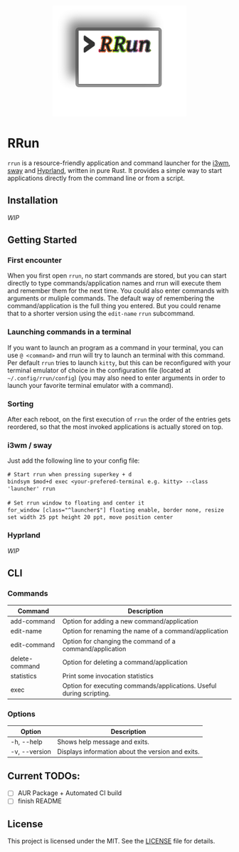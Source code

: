 <p align="center">
  <img src="https://raw.githubusercontent.com/f-str/rrun/main/img/rrun_icon.png" alt="RRun icon"/>
</p>

# RRun

`rrun` is a resource-friendly application and command launcher for the [i3wm](https://i3wm.org/), [sway](https://swaywm.org/) and [Hyprland](https://hyprland.org/), written in pure Rust. 
It provides a simple way to start applications directly from the command line or from a script.

## Installation

_WIP_

## Getting Started

### First encounter
When you first open `rrun`, no start commands are stored, but you can start directly to type commands/application names and rrun will execute them and remember them for the next time. 
You could also enter commands with arguments or muliple commands.
The default way of remembering the command/application is the full thing you entered.
But you could rename that to a shorter version using the `edit-name` `rrun` subcommand.


### Launching commands in a terminal
If you want to launch an program as a command in your terminal, you can use `@ <command>` and rrun will try to launch an terminal with this command. Per default `rrun` tries to launch `kitty`, but this can be reconfigured with your terminal emulator of choice in the configuration file (located at `~/.config/rrun/config`) (you may also need to enter arguments in order to launch your favorite terminal emulator with a command). 

### Sorting
After each reboot, on the first execution of `rrun` the order of the entries gets reordered, so that the most invoked applications is actually stored on top.

### i3wm / sway

Just add the following line to your config file:

```
# Start rrun when pressing superkey + d
bindsym $mod+d exec <your-prefered-terminal e.g. kitty> --class 'launcher' rrun

# Set rrun window to floating and center it
for_window [class="^launcher$"] floating enable, border none, resize set width 25 ppt height 20 ppt, move position center
```

### Hyprland
_WIP_


## CLI

### Commands


| Command        | Description                                                                             |
| -------------- |-----------------------------------------------------------------------------------------|
| add-command    | Option for adding a new command/application                                             |
| edit-name      | Option for renaming the name of a command/application                                   |
| edit-command   | Option for changing the command of a command/application                                |
| delete-command | Option for deleting a command/application                                               |
| statistics     | Print some invocation statistics                                                        |
| exec           | Option for executing commands/applications. Useful during scripting.                    |

### Options


| Option        | Description                                       |
| ------------- | ------------------------------------------------- |
| -h, --help    | Shows help message and exits.                     |
| -v, --version | Displays information about the version and exits. |


## Current TODOs:

- [ ]  AUR Package + Automated CI build
- [ ]  finish README

## License

This project is licensed under the MIT. See the [LICENSE](LICENSE) file for details.
